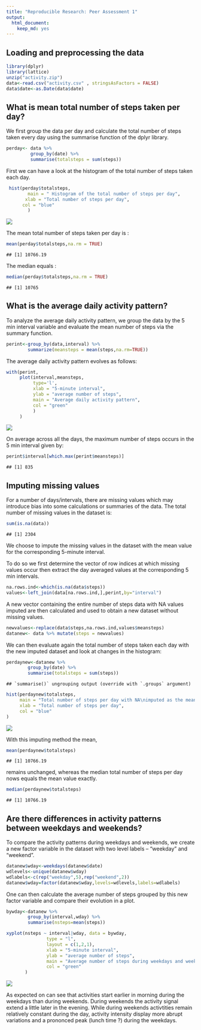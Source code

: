 ```yaml
---
title: "Reproducible Research: Peer Assessment 1"
output: 
  html_document:
    keep_md: yes
---
```



## Loading and preprocessing the data



```r
library(dplyr)
library(lattice)
unzip("activity.zip")
data<-read.csv("activity.csv" , stringsAsFactors = FALSE)
data$date<-as.Date(data$date)
```

## What is mean total number of steps taken per day?


We first group the data per day and calculate the total number of steps taken every day using the summarise function of the dplyr library. 


```r
perday<- data %>%
         group_by(date) %>%
         summarise(totalsteps = sum(steps))
```


First we can have a look at the histogram of the total number of steps taken each day.


```r
 hist(perday$totalsteps,
        main = " Histogram of the total number of steps per day",
       xlab = "Total number of steps per day",
      col = "blue"
        )
```

![](PA1_template_files/figure-html/histogram_ori-1.png)<!-- -->

The mean total number of steps taken per day is :


```r
mean(perday$totalsteps,na.rm = TRUE)
```

```
## [1] 10766.19
```

The median equals :

```r
median(perday$totalsteps,na.rm = TRUE)
```

```
## [1] 10765
```

## What is the average daily activity pattern?


To analyze the average daily activity pattern, we group the data by the 5 min interval variable and evaluate the mean number of steps via the summary function.


```r
perint<-group_by(data,interval) %>%
        summarize(meansteps = mean(steps,na.rm=TRUE))
```

The average daily activity pattern evolves as follows:

```r
with(perint,
     plot(interval,meansteps,
          type='l',
          xlab = "5-minute interval",
          ylab = "average number of steps",
          main = "Average daily activity pattern",
          col = "green"     
          )
     )
```

![](PA1_template_files/figure-html/plotAveStepsvsInt-1.png)<!-- -->


On average across all the days, the maximum number of steps occurs in the 5 min interval given by:


```r
perint$interval[which.max(perint$meansteps)]
```

```
## [1] 835
```



## Imputing missing values

For a  number of days/intervals, there are missing values which may introduce bias into some calculations or summaries of the data. 
The total number of missing values in the dataset is:

```r
sum(is.na(data))
```

```
## [1] 2304
```

We choose to impute the missing values in the dataset
with the mean value for the corresponding 5-minute interval.

To do so we first determine the vector of row indices at which missing values occur then extract the day averaged values at the corresponding 5 min intervals.


```r
na.rows.ind<-which(is.na(data$steps))
values<-left_join(data[na.rows.ind,],perint,by="interval")
```

A new vector containing the entire number of steps data with NA values imputed are then calculated and used to obtain a new dataset without missing values.


```r
newvalues<-replace(data$steps,na.rows.ind,values$meansteps)
datanew<- data %>% mutate(steps = newvalues)
```

We can then evaluate again the total number of steps taken each day with the new imputed dataset and look at changes in the histogram: 


```r
perdaynew<-datanew %>%
        group_by(date) %>%
        summarise(totalsteps = sum(steps))
```

```
## `summarise()` ungrouping output (override with `.groups` argument)
```

```r
hist(perdaynew$totalsteps,
     main = "Total number of steps per day with NA\nimputed as the mean value at the 5 min interval",
     xlab = "Total number of steps per day",
     col = "blue"
)
```

![](PA1_template_files/figure-html/histogram_imputed-1.png)<!-- -->

With this imputing method the mean,


```r
mean(perdaynew$totalsteps)
```

```
## [1] 10766.19
```
remains unchanged, whereas the median total number of steps per day nows equals the mean value exactly.


```r
median(perdaynew$totalsteps)
```

```
## [1] 10766.19
```


## Are there differences in activity patterns between weekdays and weekends?

To compare the activity patterns during weekdays and weekends, we create a new factor variable in the dataset with two level labels – “weekday” and “weekend”.


```r
datanew$wday<-weekdays(datanew$date)
wdlevels<-unique(datanew$wday)
wdlabels<-c(rep("weekday",5),rep("weekend",2))
datanew$wday=factor(datanew$wday,levels=wdlevels,labels=wdlabels)
```

One can then calculate the average number of steps grouped by this new factor variable and compare their evolution in a plot. 


```r
bywday<-datanew %>%
        group_by(interval,wday) %>%
        summarise(nsteps=mean(steps))

xyplot(nsteps ~ interval|wday, data = bywday,
               type = "l",
               layout = c(1,2,1),
               xlab = "5-minute interval",
               ylab = "average number of steps",
               main = "Average number of steps during weekdays and weekends",
               col = "green"       
       )
```

![](PA1_template_files/figure-html/weekdaysVsweekends-1.png)<!-- -->

As expected on can see that activities start earlier in morning during the weekdays than during weekends. During weekends the activity signal extend a little later in the evening. While during weekends activtities remain relatively constant during the day, activity intensity display more abrupt variations and a prononced peak (lunch time ?) during the weekdays.  
